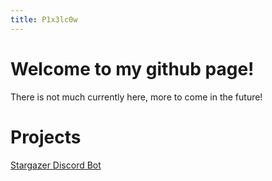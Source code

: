 ```yaml
---
title: P1x3lc0w
---
```


# Welcome to my github page!
There is not much currently here, more to come in the future!

# Projects
[Stargazer Discord Bot](/projects/stargazer)